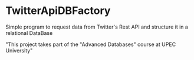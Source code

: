 # TwitterApiDBFactory
Simple program to request data from Twitter's Rest API and structure it in a relational DataBase

"This project takes part of the "Advanced Databases" course at UPEC University"

